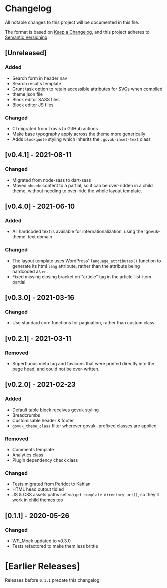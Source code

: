 # Changelog
All notable changes to this project will be documented in this file.

The format is based on [Keep a Changelog](https://keepachangelog.com/en/1.0.0/),
and this project adheres to [Semantic Versioning](https://semver.org/spec/v2.0.0.html).

## [Unreleased]

### Added
- Search form in header nav
- Search results template
- Grunt task option to retain accessible attributes for SVGs when compiled
- theme.json file
- Block editor SASS files
- Block editor JS files

### Changed
- CI migrated from Travis to GitHub actions
- Make base typography apply across the theme more generically
- Adds `blockquote` styling which inherits the `.govuk-inset-text` class

## [v0.4.1] - 2021-08-11

### Changed
- Migrated from node-sass to dart-sass
- Moved `<head>` content to a partial, so it can be over-ridden in a child theme, without needing to over-ride the whole layout template.

## [v0.4.0] - 2021-06-10

### Added
- All hardcoded text is available for internationalization, using the 'govuk-theme' text domain

### Changed
- The layout template uses WordPress' `language_attributes()` function to generate its html `lang` attribute, rather than the attribute being hardcoded as `en`.
- Fixed missing closing bracket on "article" tag in the article-list-item partial.

## [v0.3.0] - 2021-03-16

### Changed
- Use standard core functions for pagination, rather than custom class

## [v0.2.1] - 2021-03-11

### Removed
- Superfluous meta tag and favicons that were printed directly into the page head, and could not be over-written.

## [v0.2.0] - 2021-02-23

### Added
- Default table block receives govuk styling
- Breadcrumbs
- Customisable header & footer
- `govuk_theme_class` filter wherever govuk- prefixed classes are applied

### Removed
- Comments template
- Analytics class
- Plugin dependency check class

### Changed
- Tests migrated from Peridot to Kahlan
- HTML head output tidied
- JS & CSS assets paths set via `get_template_directory_uri()`, so they'll work in child themes too

## [0.1.1] - 2020-05-26

### Changed
- WP_Mock updated to v0.3.0
- Tests refactored to make them less brittle

# [Earlier Releases]

Releases before `0.1.1` predate this changelog.
